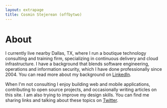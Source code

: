 ```yaml
---
layout: extrapage
title: Cosmin Stejerean (offbytwo)
---
```


# About

I currently live nearby Dallas, TX, where I run a boutique technology
consulting and training firm, specializing in continuous delivery and
cloud infrastructure. I have a background that blends software
engineering, operations and information security, which I have done
professionally since 2004. You can read more about my background on
[LinkedIn](http://linkedin.com/in/cosmin).

When I'm not consulting I enjoy building web and mobile applications,
contributing to open source projects, and occasionally writing
articles on this site. I am also trying to improve my design
skills. You can find me sharing links and talking about these topics
on [Twitter](http://twitter.com/offbytwo).
